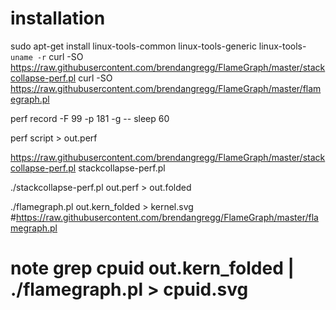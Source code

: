 # installation
sudo apt-get install linux-tools-common linux-tools-generic linux-tools-`uname -r`
curl -SO https://raw.githubusercontent.com/brendangregg/FlameGraph/master/stackcollapse-perf.pl
curl -SO https://raw.githubusercontent.com/brendangregg/FlameGraph/master/flamegraph.pl


perf record -F 99 -p 181 -g -- sleep 60

perf script > out.perf

https://raw.githubusercontent.com/brendangregg/FlameGraph/master/stackcollapse-perf.pl
stackcollapse-perf.pl

./stackcollapse-perf.pl out.perf > out.folded

./flamegraph.pl out.kern_folded > kernel.svg
#https://raw.githubusercontent.com/brendangregg/FlameGraph/master/flamegraph.pl

# note grep cpuid out.kern_folded | ./flamegraph.pl > cpuid.svg
